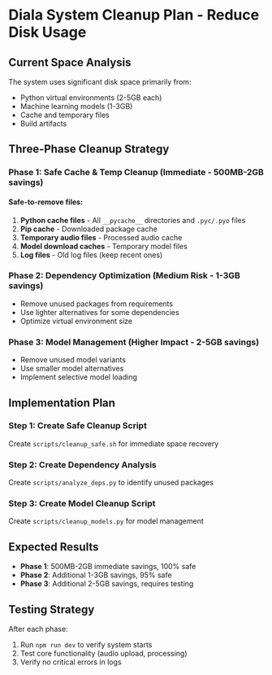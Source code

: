 # Diala System Cleanup Plan - Reduce Disk Usage

## Current Space Analysis
The system uses significant disk space primarily from:
- Python virtual environments (2-5GB each)
- Machine learning models (1-3GB)
- Cache and temporary files
- Build artifacts

## Three-Phase Cleanup Strategy

### Phase 1: Safe Cache & Temp Cleanup (Immediate - 500MB-2GB savings)

#### Safe-to-remove files:
1. **Python cache files** - All `__pycache__` directories and `.pyc/.pyo` files
2. **Pip cache** - Downloaded package cache
3. **Temporary audio files** - Processed audio cache
4. **Model download caches** - Temporary model files
5. **Log files** - Old log files (keep recent ones)

### Phase 2: Dependency Optimization (Medium Risk - 1-3GB savings)
- Remove unused packages from requirements
- Use lighter alternatives for some dependencies
- Optimize virtual environment size

### Phase 3: Model Management (Higher Impact - 2-5GB savings)
- Remove unused model variants
- Use smaller model alternatives
- Implement selective model loading

## Implementation Plan

### Step 1: Create Safe Cleanup Script
Create `scripts/cleanup_safe.sh` for immediate space recovery

### Step 2: Create Dependency Analysis
Create `scripts/analyze_deps.py` to identify unused packages

### Step 3: Create Model Cleanup Script
Create `scripts/cleanup_models.py` for model management

## Expected Results
- **Phase 1**: 500MB-2GB immediate savings, 100% safe
- **Phase 2**: Additional 1-3GB savings, 95% safe
- **Phase 3**: Additional 2-5GB savings, requires testing

## Testing Strategy
After each phase:
1. Run `npm run dev` to verify system starts
2. Test core functionality (audio upload, processing)
3. Verify no critical errors in logs